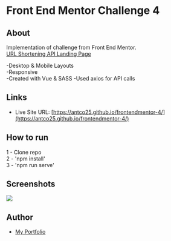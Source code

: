 # Front End Mentor Challenge 4

## About  
Implementation of challenge from Front End Mentor.   
[URL Shortening API Landing Page](https://www.frontendmentor.io/challenges/url-shortening-api-landing-page-2ce3ob-G)

-Desktop & Mobile Layouts  
-Responsive   
-Created with Vue & SASS
-Used axios for API calls

## Links

- Live Site URL: [https://antco25.github.io/frontendmentor-4/](https://antco25.github.io/frontendmentor-4/)

## How to run

1 - Clone repo  
2 - 'npm install'  
3 - 'npm run serve'  

## Screenshots
![](images/screen.gif)

## Author

- [My Portfolio](https://antco25.github.io)